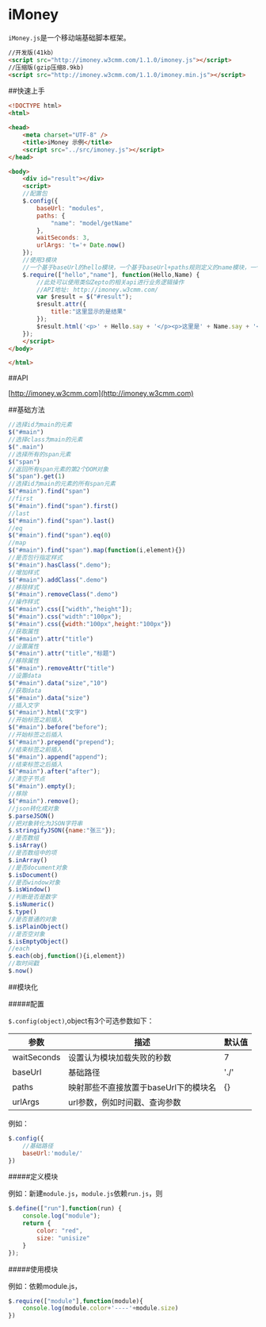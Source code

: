 iMoney
===============

`iMoney.js`是一个移动端基础脚本框架。

```html
//开发版(41kb）
<script src="http://imoney.w3cmm.com/1.1.0/imoney.js"></script>
//压缩版(gzip压缩8.9kb)
<script src="http://imoney.w3cmm.com/1.1.0/imoney.min.js"></script>
```

##快速上手

```html
<!DOCTYPE html>
<html>

<head>
    <meta charset="UTF-8" />
    <title>iMoney 示例</title>
    <script src="../src/imoney.js"></script>
</head>

<body>
    <div id="result"></div>
    <script>
    //配置包
    $.config({
        baseUrl: "modules",
        paths: {
            "name": "model/getName"
        },
        waitSeconds: 3,
        urlArgs: 't='+ Date.now()
    });
    //使用3模块
    //一个基于baseUrl的hello模块，一个基于baseUrl+paths规则定义的name模块，一个内部定义的wish模块
    $.require(["hello","name"], function(Hello,Name) {
        //此处可以使用类似Zepto的相关api进行业务逻辑操作
        //API地址: http://imoney.w3cmm.com/
        var $result = $("#result");
        $result.attr({
            title:"这里显示的是结果"
        });
        $result.html('<p>' + Hello.say + '</p><p>这里是' + Name.say + '</p>') ;
    });
    </script>
</body>

</html>
```

##API

[http://imoney.w3cmm.com](http://imoney.w3cmm.com)

##基础方法
```javascript
//选择id为main的元素
$("#main")
//选择class为main的元素
$(".main")
//选择所有的span元素
$("span")
//返回所有span元素的第2个DOM对象
$("span").get(1)
//选择id为main的元素的所有span元素
$("#main").find("span")
//first
$("#main").find("span").first()
//last
$("#main").find("span").last()
//eq
$("#main").find("span").eq(0)
//map
$("#main").find("span").map(function(i,element){})
//是否包行指定样式
$("#main").hasClass(".demo");
//增加样式
$("#main").addClass(".demo")
//移除样式
$("#main").removeClass(".demo")
//操作样式
$("#main").css(["width","height"]);
$("#main").css("width":"100px");
$("#main").css({width:"100px",height:"100px"})
//获取属性
$("#main").attr("title")
//设置属性
$("#main").attr("title","标题")
//移除属性
$("#main").removeAttr("title")
//设置data
$("#main").data("size","10")
//获取data
$("#main").data("size")
//插入文字
$("#main").html("文字")
//开始标签之前插入
$("#main").before("before");
//开始标签之后插入
$("#main").prepend("prepend");
//结束标签之前插入
$("#main").append("append");
//结束标签之后插入
$("#main").after("after");
//清空子节点
$("#main").empty();
//移除
$("#main").remove();
//json转化成对象
$.parseJSON()
//把对象转化为JSON字符串
$.stringifyJSON({name:"张三"});
//是否数组
$.isArray()
//是否数组中的项
$.inArray()
//是否document对象
$.isDocument()
//是否window对象
$.isWindow()
//判断是否是数字
$.isNumeric()
$.type()
//是否普通的对象
$.isPlainObject()
//是否空对象
$.isEmptyObject()
//each
$.each(obj,function(){i,element})
//取时间戳
$.now()
```
    
##模块化

#####配置

`$.config(object)`,object有3个可选参数如下：


<table>
    <thead>
        <tr>
            <th>参数</th>
            <th>描述</th>
            <th>默认值</th>
        </tr>
    </thead>
    <tbody>
        <tr>
            <td>waitSeconds</td>
            <td>设置认为模块加载失败的秒数</td>
            <td>7</td>
        </tr>
        <tr>
            <td>baseUrl</td>
            <td>基础路径</td>
            <td>'./'</td>
        </tr>
        <tr>
            <td>paths</td>
            <td>映射那些不直接放置于baseUrl下的模块名</td>
            <td>{}</td>
        </tr>
        <tr>
            <td>urlArgs</td>
            <td>url参数，例如时间戳、查询参数</td>
            <td></td>
        </tr>
    </tbody>
</table>

例如：

```javascript
$.config({
    //基础路径
    baseUrl:'module/'
})
```
#####定义模块

例如：新建`module.js`，`module.js`依赖`run.js`，则

```javascript
$.define(["run"],function(run) {
    console.log("module");
    return {
        color: "red",
        size: "unisize"
    }
});
```

#####使用模块

例如：依赖module.js，

```javascript
$.require(["module"],function(module){
    console.log(module.color+'----'+module.size)
})
```